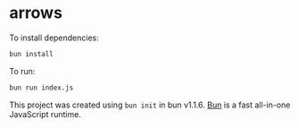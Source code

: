# arrows

To install dependencies:

```bash
bun install
```

To run:

```bash
bun run index.js
```

This project was created using `bun init` in bun v1.1.6. [Bun](https://bun.sh) is a fast all-in-one JavaScript runtime.
